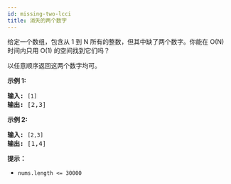 ```yaml
---
id: missing-two-lcci
title: 消失的两个数字
---
```

给定一个数组，包含从 1 到 N 所有的整数，但其中缺了两个数字。你能在 O(N) 时间内只用 O(1) 的空间找到它们吗？

以任意顺序返回这两个数字均可。

**示例 1:**


<pre><strong>输入:</strong> <code>[1]</code><br/><strong>输出: </strong>[2,3]</pre>

**示例 2:**


<pre><strong>输入:</strong> <code>[2,3]</code><br/><strong>输出: </strong>[1,4]</pre>

**提示：**


- <code>nums.length &lt;= 30000</code>
